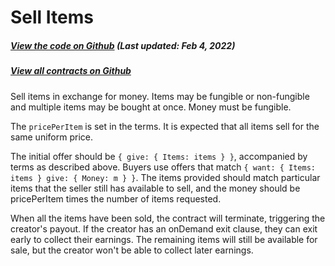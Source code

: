 # Sell Items

<Zoe-Version/>

##### [View the code on Github](https://github.com/Agoric/agoric-sdk/blob/4e0aece631d8310c7ab8ef3f46fad8981f64d208/packages/zoe/src/contracts/sellItems.js) (Last updated: Feb 4, 2022)
##### [View all contracts on Github](https://github.com/Agoric/agoric-sdk/tree/HEAD/packages/zoe/src/contracts)

Sell items in exchange for money. Items may be fungible or
non-fungible and multiple items may be bought at once. Money must be
fungible.

The `pricePerItem` is set in the terms. It is expected that all
items sell for the same uniform price.

The initial offer should be `{ give: { Items: items } }`, accompanied by
terms as described above. Buyers use offers that match `{ want: {
Items: items } give: { Money: m } }`. The items provided should match
particular items that the seller still has available to sell, and the
money should be pricePerItem times the number of items requested.

When all the items have been sold, the contract will terminate,
triggering the creator's payout. If the creator has an onDemand exit
clause, they can exit early to collect their earnings. The remaining
items will still be available for sale, but the creator won't be able
to collect later earnings.
